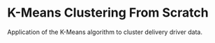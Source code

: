 # K-Means Clustering From Scratch

Application of the K-Means algorithm to cluster delivery driver data.